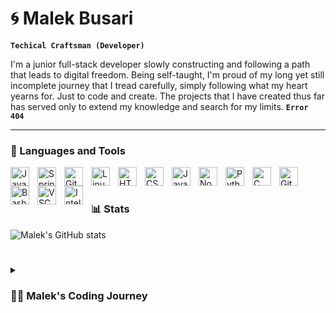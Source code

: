 # :cyclone: Malek Busari

**`Techical Craftsman (Developer)`**

I'm a junior full-stack developer slowly constructing and following a path that leads to digital freedom. Being self-taught, I'm proud of my long yet still incomplete journey that I tread carefully, simply following what my heart yearns for. Just to code and create. The projects that I have created thus far has served only to extend my knowledge and search for my limits. **`Error 404`**

---

### 🧰 Languages and Tools

<img align="left" alt="Java" width="30px" style="padding-right:10px;" src="https://cdn.jsdelivr.net/gh/devicons/devicon/icons/java/java-original.svg"/>
<img align="left" alt="Spring" width="30px" style="padding-right:10px;" src="https://cdn.jsdelivr.net/gh/devicons/devicon/icons/spring/spring-original.svg" />
<img align="left" alt="Git" width="30px" style="padding-right:10px;" src="https://cdn.jsdelivr.net/gh/devicons/devicon/icons/git/git-original.svg" />
<img align="left" alt="Linux" width="30px" style="padding-right:10px;" src="https://cdn.jsdelivr.net/gh/devicons/devicon/icons/linux/linux-original.svg" />
<img align="left" alt="HTML" width="30px" style="padding-right:10px;" src="https://cdn.jsdelivr.net/gh/devicons/devicon/icons/html5/html5-plain.svg" />
<img align="left" alt="CSS" width="30px" style="padding-right:10px;" src="https://cdn.jsdelivr.net/gh/devicons/devicon/icons/css3/css3-plain.svg" />
<img align="left" alt="JavaScript" width="30px" style="padding-right:10px;" src="https://cdn.jsdelivr.net/gh/devicons/devicon/icons/javascript/javascript-plain.svg" />
<img align="left" alt="NodeJS" width="30px" style="padding-right:10px;" src="https://cdn.jsdelivr.net/gh/devicons/devicon/icons/nodejs/nodejs-original.svg" />
<img align="left" alt="Python" width="30px" style="padding-right:10px;" src="https://cdn.jsdelivr.net/gh/devicons/devicon/icons/python/python-plain.svg" />
<img align="left" alt="C" width="30px" style="padding-right:10px;" src="https://cdn.jsdelivr.net/gh/devicons/devicon/icons/c/c-line.svg" />
<img align="left" alt="GitHub" width="30px" style="padding-right:10px;" src="https://cdn.jsdelivr.net/gh/devicons/devicon/icons/github/github-original.svg" />
<img align="left" alt="Bash" width="30px" style="padding-right:10px;" src="https://cdn.jsdelivr.net/gh/devicons/devicon/icons/bash/bash-original.svg" />
<img align="left" alt="VSCode" width="30px" style="padding-right:10px;" src="https://cdn.jsdelivr.net/gh/devicons/devicon/icons/vscode/vscode-plain.svg" />
<img align="left" alt="Intellij" width="30px" style="padding-right:10px;" src="https://cdn.jsdelivr.net/gh/devicons/devicon/icons/intellij/intellij-plain.svg" />
<br />

#


### 📊 Stats

![Malek's GitHub stats](https://github-readme-stats.vercel.app/api?username=theleeky&show_icons=true&theme=gruvbox)

#

<details>
 <summary><h3>👨‍💻 Malek's Coding Journey</h3></summary>
   With a knack for mathematics from young, I decided to pursue a Financial Mathematics degree. In my 3rd year it was as if I found my long lost love in a programming module I had at the time. My first introduction into programming was in Python, where I was able to grasp its syntax easily and made me want to dive deeper into this world. In my 4th and final year which I attended abroad in North Carolina I took mainly Computer Science and Data Science classes where my interest only deepened. Abroad I came to the realisation that I really wanted to be a software developer. Upon coming back, I continued to search for more knowledge tackling the intense CS50 (Introductory course provided by Harvard) in which I learned C in depth which helped me consolidate my programming fundamentals. Since then, I've looked at progressing my front-end skills learning HTML, CSS and Javascript to a high degree and is currently attempting to master Java and Spring. The next step in my journey is to learn React.
